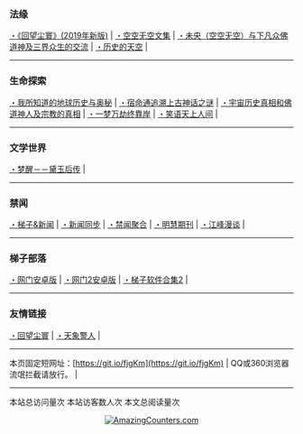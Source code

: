 ### 法缘

[・《回望尘寰》(2019年新版)](https://github.com/lanna2019/lanna2019.github.io/issues/142#issue-493183111)  |
[・空空无空文集](https://github.com/lanna2019/lanna2019.github.io/issues/65#issue-454113136) |
[・未央（空空无空）与下凡众佛道神及三界众生的交流](https://github.com/lanna2019/lanna2019.github.io/issues/64#issue-454107840) |
[・历史的天空](https://github.com/lanna2019/lanna2019.github.io/issues/108#issue-456639959) |


-----------------------------------------------------------
### 生命探索

[・我所知道的地球历史与奥秘](https://github.com/lanna2019/lanna2019.github.io/issues/141#issue-456646755) |
[・宿命通追溯上古神话之谜](https://github.com/lanna2019/lanna2019.github.io/issues/130#issue-456645174) |
[・宇宙历史真相和佛道神人及宗教的真相](https://github.com/lanna2019/lanna2019.github.io/issues/110#issue-456642762) |
[・一梦万劫终靠岸](https://github.com/lanna2019/lanna2019.github.io/issues/91#issue-454726509) |
[・笑语天上人间](https://qxs.la/132227/) |


-----------------------------------------------------------
### 文学世界

[・梦醒－－黛玉后传](https://github.com/lanna2019/lanna2019.github.io/issues/221#issue-527644644) |


-----------------------------------------------------------
### 禁闻

[・梯子&新闻](https://github.com/dfh1/fq)  |
[・新闻同步](https://github.com/dfh2/djy/blob/master/gb/nsc413.md?fldf#1)  |
[・禁闻聚合](https://github.com/gfw-breaker/banned-news1)  |
[・明慧期刊](https://github.com/gfw-breaker/mh-qikan)  |
[・江峰漫谈](https://github.com/gfw-breaker/jiangfeng-subtitles)  |

-----------------------------------------------------------
### 梯子部落


[・网门安卓版](https://gitlab.com/szzdlab/www/raw/master/szzd/oGate.apk?dfxgqfwa2071h)  |
[・网门2安卓版](https://github.com/gfw-breaker/bn-android/blob/master/ogate.md?t=06161236)  |
[・梯子软件合集2](https://github.com/gfw-breaker/nogfw)  |

-----------------------------------------------------------
### 友情链接

[・回望尘寰](http://hw.2zj.pw)  |
[・天象警人](http://hwch.2zj.pw)  |

-----------------------------------------------------------

本页固定短网址：[https://git.io/fjgKm](https://git.io/fjgKm) |
QQ或360浏览器流氓拦截请放行。&nbsp;|&nbsp; 

-----------------------------------------------------------

<script async src="//busuanzi.ibruce.info/busuanzi/2.3/busuanzi.pure.mini.js"></script>
<span id="busuanzi_container_site_pv">本站总访问量<span id="busuanzi_value_site_pv"></span>次</span>
<span id="busuanzi_container_site_uv">本站访客数<span id="busuanzi_value_site_uv"></span>人次</span>
<span id="busuanzi_value_page_pv">本文总阅读量<span id="busuanzi_value_page_pv"></span>次</span>


<div align="center"><a href="http://www.amazingcounters.com"><img border="0" 
src="http://cc.amazingcounters.com/counter.php?i=3243039&c=9729430" 
alt="AmazingCounters.com"></a></div>



